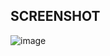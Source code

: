 ## SCREENSHOT
![image](https://github.com/user-attachments/assets/b36db601-2253-4ae2-976d-f318ab610fb0)
